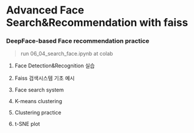# Advanced Face Search&Recommendation with faiss

### DeepFace-based Face recommendation practice

> run 06_04_search_face.ipynb at colab

1) Face Detection&Recognition 실습

2) Faiss 검색시스템 기초 예시

3) Face search system

4) K-means clustering

5) Clustering practice

6) t-SNE plot
